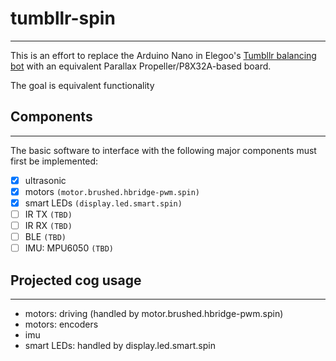 # tumbllr-spin
--------------

This is an effort to replace the Arduino Nano in Elegoo's [Tumbllr balancing bot](https://www.elegoo.com/products/elegoo-tumbller-self-balancing-robot-car) with an equivalent Parallax Propeller/P8X32A-based board.

The goal is equivalent functionality

## Components
-------------

The basic software to interface with the following major components must first be implemented:

- [x] ultrasonic
- [x] motors `(motor.brushed.hbridge-pwm.spin)`
- [x] smart LEDs `(display.led.smart.spin)`
- [ ] IR TX `(TBD)`
- [ ] IR RX `(TBD)`
- [ ] BLE `(TBD)`
- [ ] IMU: MPU6050 `(TBD)`

## Projected cog usage
----------------------

* motors: driving (handled by motor.brushed.hbridge-pwm.spin)
* motors: encoders
* imu
* smart LEDs: handled by display.led.smart.spin

